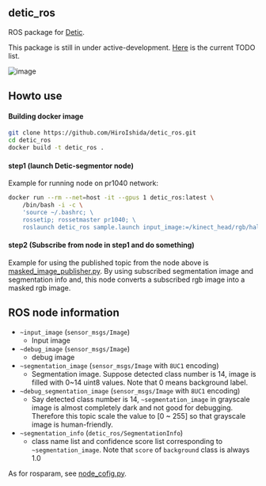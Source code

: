 ## detic_ros
ROS package for [Detic](https://github.com/facebookresearch/Detic). 

This package is still in under active-development. [Here](https://github.com/HiroIshida/detic_ros/issues/2) is the current TODO list.

![image](https://drive.google.com/uc?export=view&id=1aiWK51VL9pQvEKABpodRG7CkJRcjZodw)


## Howto use
#### Building docker image
```bash
git clone https://github.com/HiroIshida/detic_ros.git
cd detic_ros
docker build -t detic_ros .
```

#### step1 (launch Detic-segmentor node)
Example for running node on pr1040 network:
```bash
docker run --rm --net=host -it --gpus 1 detic_ros:latest \
    /bin/bash -i -c \
    'source ~/.bashrc; \
    rossetip; rossetmaster pr1040; \
    roslaunch detic_ros sample.launch input_image:=/kinect_head/rgb/half/image_rect_color'
```

#### step2 (Subscribe from node in step1 and do something)
Example for using the published topic from the node above is [masked_image_publisher.py](./example/masked_image_publisher.py). By using subscribed segmentation image and segmentation info and, this node converts a subscribed rgb image into a masked rgb image.

## ROS node information
- `~input_image` (`sensor_msgs/Image`)
  - Input image
- `~debug_image` (`sensor_msgs/Image`)
  - debug image 
- `~segmentation_image` (`sensor_msgs/Image` with `8UC1` encoding)
  - Segmentation image. Suppose detected class number is 14, image is filled with 0~14 uint8 values. Note that 0 means background label.
- `~debug_segmentation_image` (`sensor_msgs/Image` with `8UC1` encoding)
  - Say detected class number is 14, `~segmentation_image` in grayscale image is almost completely dark and not good for debugging. Therefore this topic scale the value to [0 ~ 255] so that grayscale image is human-friendly.
- `~segmentation_info` (`detic_ros/SegmentationInfo`)
  - class name list and confidence score list corresponding to `~segmentation_image`. Note that `score` of `background` class is always 1.0

As for rosparam, see [node_cofig.py](./node_script/node_config.py).

